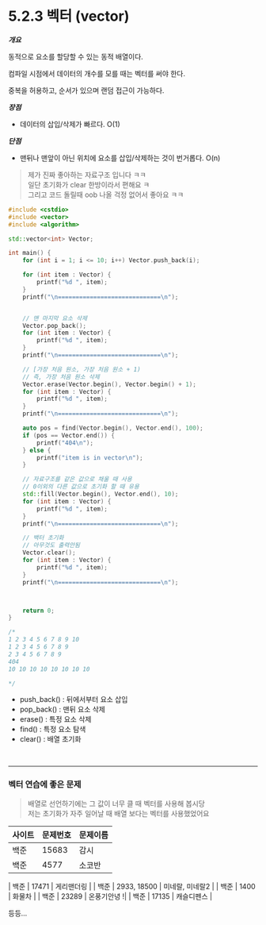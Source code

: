 # 5.2.3 벡터 (vector)

<b> _개요_ </b>

동적으로 요소를 할당할 수 있는 동적 배열이다.

컴파일 시점에서 데이터의 개수를 모를 때는 벡터를 써야 한다.

중복을 허용하고, 순서가 있으며 랜덤 접근이 가능하다.

<b> _장점_ </b>

- 데이터의 삽입/삭제가 빠르다. O(1)

<b> _단점_ </b>

- 맨뒤나 맨앞이 아닌 위치에 요소를 삽입/삭제하는 것이 번거롭다. O(n)

> 제가 진짜 좋아하는 자료구조 입니다 ㅋㅋ  
> 일단 초기화가 clear 한방이라서 편해요 ㅋ  
> 그리고 코드 돌릴때 oob 나올 걱정 없어서 좋아요 ㅋㅋ

```cpp
#include <cstdio>
#include <vector>
#include <algorithm>

std::vector<int> Vector;

int main() {
    for (int i = 1; i <= 10; i++) Vector.push_back(i);

    for (int item : Vector) {
        printf("%d ", item);
    }
    printf("\n=============================\n");


    // 맨 마지막 요소 삭제
    Vector.pop_back();
    for (int item : Vector) {
        printf("%d ", item);
    }
    printf("\n=============================\n");

    // [가장 처음 원소, 가장 처음 원소 + 1)
    // 즉, 가장 처음 원소 삭제
    Vector.erase(Vector.begin(), Vector.begin() + 1);
    for (int item : Vector) {
        printf("%d ", item);
    }
    printf("\n=============================\n");

    auto pos = find(Vector.begin(), Vector.end(), 100);
    if (pos == Vector.end()) {
        printf("404\n");
    } else {
        printf("item is in vector\n");
    }

    // 자료구조를 같은 값으로 채울 때 사용
    // 0이외의 다른 값으로 초기화 할 때 유용
    std::fill(Vector.begin(), Vector.end(), 10);
    for (int item : Vector) {
        printf("%d ", item);
    }
    printf("\n=============================\n");

    // 백터 초기화
    // 아무것도 출력안됨
    Vector.clear();
    for (int item : Vector) {
        printf("%d ", item);
    }
    printf("\n=============================\n");



    return 0;
}

/*
1 2 3 4 5 6 7 8 9 10
1 2 3 4 5 6 7 8 9
2 3 4 5 6 7 8 9
404
10 10 10 10 10 10 10 10

*/
```

- push_back() : 뒤에서부터 요소 삽입
- pop_back() : 맨뒤 요소 삭제
- erase() : 특정 요소 삭제
- find() : 특정 요소 탐색
- clear() : 배열 초기화

<br />

---

### 벡터 연습에 좋은 문제

> 배열로 선언하기에는 그 값이 너무 클 때 벡터를 사용해 봅시당  
> 저는 초기화가 자주 일어날 때 배열 보다는 벡터를 사용했었어요

| 사이트 | 문제번호 | 문제이름 |
| ------ | -------- | -------- |
| 백준   | 15683    | 감시     |
| 백준   | 4577     | 소코반   |

| 백준 | 17471 | 게리맨더링 |
| 백준 | 2933, 18500 | 미네랄, 미네랄2 |
| 백준 | 1400 | 화물차 |
| 백준 | 23289 | 온풍기안녕 !|
| 백준 | 17135 | 캐슬디펜스 |

등등...

